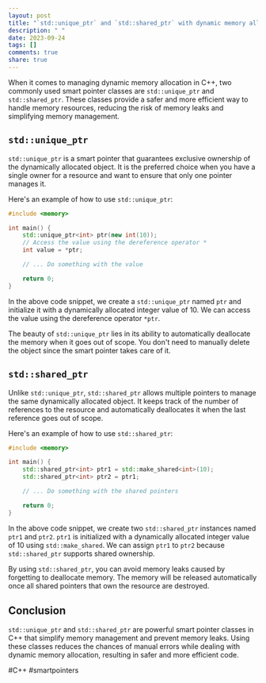 ```yaml
---
layout: post
title: "`std::unique_ptr` and `std::shared_ptr` with dynamic memory allocation"
description: " "
date: 2023-09-24
tags: []
comments: true
share: true
---
```


When it comes to managing dynamic memory allocation in C++, two commonly used smart pointer classes are `std::unique_ptr` and `std::shared_ptr`. These classes provide a safer and more efficient way to handle memory resources, reducing the risk of memory leaks and simplifying memory management.

## `std::unique_ptr`

`std::unique_ptr` is a smart pointer that guarantees exclusive ownership of the dynamically allocated object. It is the preferred choice when you have a single owner for a resource and want to ensure that only one pointer manages it.

Here's an example of how to use `std::unique_ptr`:

```cpp
#include <memory>

int main() {
    std::unique_ptr<int> ptr(new int(10));
    // Access the value using the dereference operator *
    int value = *ptr; 

    // ... Do something with the value

    return 0;
}
```

In the above code snippet, we create a `std::unique_ptr` named `ptr` and initialize it with a dynamically allocated integer value of 10. We can access the value using the dereference operator `*ptr`.

The beauty of `std::unique_ptr` lies in its ability to automatically deallocate the memory when it goes out of scope. You don't need to manually delete the object since the smart pointer takes care of it.

## `std::shared_ptr`

Unlike `std::unique_ptr`, `std::shared_ptr` allows multiple pointers to manage the same dynamically allocated object. It keeps track of the number of references to the resource and automatically deallocates it when the last reference goes out of scope.

Here's an example of how to use `std::shared_ptr`:

```cpp
#include <memory>

int main() {
    std::shared_ptr<int> ptr1 = std::make_shared<int>(10);
    std::shared_ptr<int> ptr2 = ptr1;

    // ... Do something with the shared pointers

    return 0;
}
```

In the above code snippet, we create two `std::shared_ptr` instances named `ptr1` and `ptr2`. `ptr1` is initialized with a dynamically allocated integer value of 10 using `std::make_shared`. We can assign `ptr1` to `ptr2` because `std::shared_ptr` supports shared ownership.

By using `std::shared_ptr`, you can avoid memory leaks caused by forgetting to deallocate memory. The memory will be released automatically once all shared pointers that own the resource are destroyed.

## Conclusion

`std::unique_ptr` and `std::shared_ptr` are powerful smart pointer classes in C++ that simplify memory management and prevent memory leaks. Using these classes reduces the chances of manual errors while dealing with dynamic memory allocation, resulting in safer and more efficient code.

#C++ #smartpointers